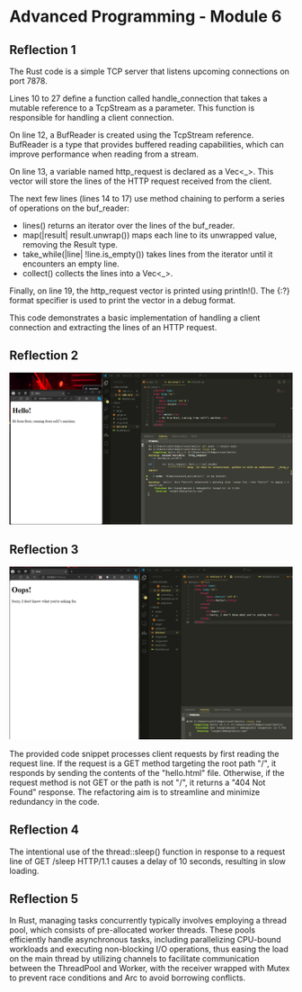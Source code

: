 # Advanced Programming - Module 6

## Reflection 1

The Rust code is a simple TCP server that listens upcoming connections on port 7878.

Lines 10 to 27 define a function called handle_connection that takes a mutable reference to a TcpStream as a parameter. This function is responsible for handling a client connection.

On line 12, a BufReader is created using the TcpStream reference. BufReader is a type that provides buffered reading capabilities, which can improve performance when reading from a stream.

On line 13, a variable named http_request is declared as a Vec<_>. This vector will store the lines of the HTTP request received from the client.

The next few lines (lines 14 to 17) use method chaining to perform a series of operations on the buf_reader:
- lines() returns an iterator over the lines of the buf_reader.
- map(|result| result.unwrap()) maps each line to its unwrapped value, removing the Result type.
- take_while(|line| !line.is_empty()) takes lines from the iterator until it encounters an empty line.
- collect() collects the lines into a Vec<_>.

Finally, on line 19, the http_request vector is printed using println!(). The {:?} format specifier is used to print the vector in a debug format.

This code demonstrates a basic implementation of handling a client connection and extracting the lines of an HTTP request.


## Reflection 2

![alt text](assets/images/commit2.png)

## Reflection 3

![alt text](assets/images/commit3.png)

The provided code snippet processes client requests by first reading the request line. If the request is a GET method targeting the root path "/", it responds by sending the contents of the "hello.html" file. Otherwise, if the request method is not GET or the path is not "/", it returns a "404 Not Found" response. The refactoring aim is to streamline and minimize redundancy in the code.

## Reflection 4

The intentional use of the thread::sleep() function in response to a request line of GET /sleep HTTP/1.1 causes a delay of 10 seconds, resulting in slow loading.

## Reflection 5

In Rust, managing tasks concurrently typically involves employing a thread pool, which consists of pre-allocated worker threads. These pools efficiently handle asynchronous tasks, including parallelizing CPU-bound workloads and executing non-blocking I/O operations, thus easing the load on the main thread by utilizing channels to facilitate communication between the ThreadPool and Worker, with the receiver wrapped with Mutex to prevent race conditions and Arc to avoid borrowing conflicts.
